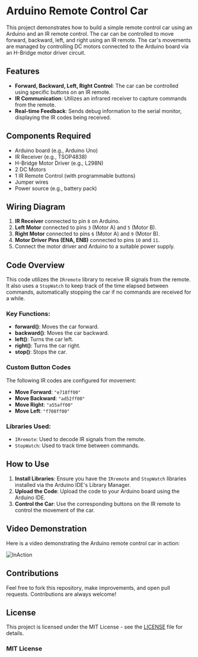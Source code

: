 # Arduino Remote Control Car

This project demonstrates how to build a simple remote control car using an Arduino and an IR remote control. The car can be controlled to move forward, backward, left, and right using an IR remote. The car's movements are managed by controlling DC motors connected to the Arduino board via an H-Bridge motor driver circuit.

## Features

- **Forward, Backward, Left, Right Control**: The car can be controlled using specific buttons on an IR remote.
- **IR Communication**: Utilizes an infrared receiver to capture commands from the remote.
- **Real-time Feedback**: Sends debug information to the serial monitor, displaying the IR codes being received.

## Components Required

- Arduino board (e.g., Arduino Uno)
- IR Receiver (e.g., TSOP4838)
- H-Bridge Motor Driver (e.g., L298N)
- 2 DC Motors
- 1 IR Remote Control (with programmable buttons)
- Jumper wires
- Power source (e.g., battery pack)

## Wiring Diagram

1. **IR Receiver** connected to pin `8` on Arduino.
2. **Left Motor** connected to pins `3` (Motor A) and `5` (Motor B).
3. **Right Motor** connected to pins `6` (Motor A) and `9` (Motor B).
4. **Motor Driver Pins (ENA, ENB)** connected to pins `10` and `11`.
5. Connect the motor driver and Arduino to a suitable power supply.

## Code Overview

This code utilizes the `IRremote` library to receive IR signals from the remote. It also uses a `StopWatch` to keep track of the time elapsed between commands, automatically stopping the car if no commands are received for a while.

### Key Functions:
- **forward()**: Moves the car forward.
- **backward()**: Moves the car backward.
- **left()**: Turns the car left.
- **right()**: Turns the car right.
- **stop()**: Stops the car.

### Custom Button Codes
The following IR codes are configured for movement:

- **Move Forward**: `"e718ff00"`
- **Move Backward**: `"ad52ff00"`
- **Move Right**: `"a55aff00"`
- **Move Left**: `"f708ff00"`

### Libraries Used:
- `IRremote`: Used to decode IR signals from the remote.
- `StopWatch`: Used to track time between commands.

## How to Use

1. **Install Libraries**: Ensure you have the `IRremote` and `StopWatch` libraries installed via the Arduino IDE's Library Manager.
2. **Upload the Code**: Upload the code to your Arduino board using the Arduino IDE.
3. **Control the Car**: Use the corresponding buttons on the IR remote to control the movement of the car.

## Video Demonstration

Here is a video demonstrating the Arduino remote control car in action:

![InAction](https://github.com/Tadyboii/rc_car_with_ir_remote/blob/main/demo.gif)

## Contributions

Feel free to fork this repository, make improvements, and open pull requests. Contributions are always welcome!

## License

This project is licensed under the MIT License - see the [LICENSE](LICENSE) file for details.

### MIT License

